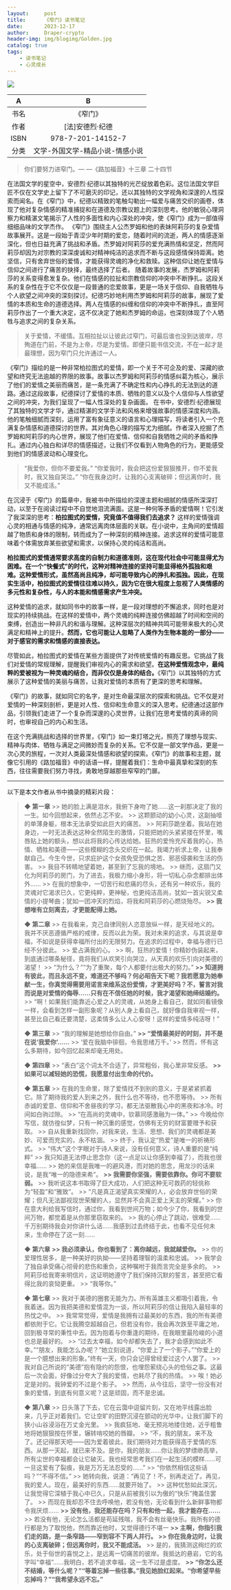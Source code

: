 ```yaml
---
layout:     post
title:      《窄门》读书笔记
date:       2023-12-17
author:     Draper-crypto
header-img: img/blogimg/Golden.jpg
catalog: true
tags:
    - 读书笔记
    - 心灵成长
---
```


<img src="https://typora-img-1301299232.cos.ap-shanghai.myqcloud.com/img2/202312172257626.png"/>

|  A   |                B                |
| :--: | :-----------------------------: |
| 书名 |            《窄门》             |
| 作者 |         [法]安德烈·纪德         |
| ISBN |        978-7-201-14152-7        |
| 分类 | 文学-外国文学-精品小说-情感小说 |

> 你们要努力进窄门。— —《路加福音》十三章 二十四节

在法国文学的星空中，安德烈·纪德以其独特的光芒绽放着色彩。这位法国文学巨匠不仅在文学史上留下了不可磨灭的印记，还以其独特的文学视角和深邃的人性探索而闻名。在《窄门》中，纪德以精致的笔触勾勒出一幅爱与痛苦交织的画卷，体现了他对复杂情感的精准捕捉和在道德及宗教议题上的深刻思考。他的敏锐心理洞察力和精湛文笔揭示了人性的多面性和内心深处的冲突，使《窄门》成为一部值得细细品味的文学杰作。
《窄门》围绕主人公杰罗姆和他的表妹阿莉莎的复杂爱情故事展开。这是一段始于青涩少年时期的爱恋，随着时间的流逝，两人的情感逐渐深化，但也日益充满了挑战和矛盾。杰罗姆对阿莉莎的爱充满热情和坚定，然而阿莉莎却因为对宗教的深深虔诚和对精神纯洁的追求而不断与这段感情保持距离。她坚信，只有舍弃世俗的爱情，才能获得灵魂的净化和救赎。这种信仰让她在爱情与信仰之间进行了痛苦的抉择，最终选择了后者。
随着故事的发展，杰罗姆和阿莉莎的关系变得愈发复杂。他们在情感的拉扯和宗教信仰的冲突中不断挣扎。这段关系的复杂性在于它不仅仅是一段普通的恋爱故事，更是一场关于信仰、自我牺牲与个人欲望之间冲突的深刻探讨。纪德巧妙地利用杰罗姆和阿莉莎的故事，展现了爱情的本质和生命的道德选择。两人在情感的纠缠和信仰的冲突中不断挣扎，直至阿莉莎作出了一个重大决定，这不仅决定了她和杰罗姆的命运，也深刻体现了个人牺牲与追求之间的复杂关系。

> 关于爱情，不缓情。互相拉扯以让彼此过窄门，可最后谁也没到达彼岸，尽殉道在门前，不是为上帝，尽是为爱情。即便只能书信交流，不在一起才是最理想，因为窄门只允许通过一人。

《窄门》描绘的是一种非常柏拉图式的爱情，即一个关于不可企及的爱、深藏的欲望和终究无法逾越的界限的故事。故事以杰罗姆和阿莉莎的情感纠葛为核心，展示了他们的爱情之美丽而痛苦，是一条充满了不确定性和内心挣扎的无法到达的道路。通过这段故事，纪德探讨了爱情的本质、牺牲的意义以及个人信仰与人性欲望之间的冲突，为我们呈现了一幅人性深处的复杂画面。
在书中，安德烈·纪德展现了其独特的文学才华，通过精湛的文学手法和风格来增强故事的情感深度和内涵。他的笔触细腻而深刻，运用了富有象征意义的语言和心理描写，将读者引入一个充满复杂情感和道德探讨的世界。其对角色心理的描写尤为细腻。作者深入挖掘了杰罗姆和阿莉莎的内心世界，展现了他们在爱情、信仰和自我牺牲之间的矛盾和挣扎。通过内心独白和详尽的情感描述，让我们不仅看到人物角色的行为，更能感受到他们的情感波动和心理变化。

> “我爱你，但你不要爱我。”
> “你爱我时，我会把这份爱狠狠推开，你不爱我时，我又独自哭泣。”
> “你在我身边时，让我的心支离破碎；但远离你时，我又不能成活。”

在沉浸于《窄门》的篇章中，我被书中所描绘的深邃主题和细腻的情感所深深打动，以至于在阅读过程中不自觉地泪流满面。这是一种何等矛盾的爱情啊！它引发了我深深的思考：**柏拉图式的爱情，究竟值不值得我们去追求？** 这样的爱情强调心灵的相通与情感的纯净，通常远离肉体层面的关联。在小说中，主角间的爱情超越了物质和身体的限制，转而成为了一种深刻的精神连接。追求这样的爱情可能意味着个体需放弃某些欲望和需求，以保持心灵的纯洁和高尚。
	
**柏拉图式的爱情通常要求高度的自制力和道德准则，这在现代社会中可能显得尤为困难。在一个“快餐式”的时代，这种对精神连接的坚持可能显得格外孤独和艰难。这种爱情形式，虽然高尚且纯净，却可能导致内心的挣扎和孤独。因此，在现实生活中，柏拉图式的爱情往往难以持久，因为它在很大程度上忽视了人类情感的多元性和复杂性，与人的本能和情感需求产生冲突。**
	
这种爱情的追求，就如同书中的故事一样，是一段对理想的不懈追求，同时也是对现实的持续挑战。在这样的爱情中，两个灵魂的纯粹连接仿佛超越了时间和空间的束缚，创造出一种非凡的和谐与理解。这种深层次的精神共鸣可能带来极大的心灵满足和精神上的提升。**然而，它也可能让人忽略了人类作为生物本能的一部分——对于感官的需求和情感的直接表达。**
	
尽管如此，柏拉图式的爱情在某些方面提供了对传统爱情的有趣反思。它挑战了我们对爱情的常规理解，提醒我们审视内心的需求和欲望。**在这种爱情观念中，最纯粹的爱被视为一种灵魂的结合，而非仅仅是身体的结合。**《窄门》以其独特的方式展示了这种爱情的美丽与痛苦，让我对爱情的本质有了更深的思考和理解。
	
《窄门》的故事，就如同它的名字，是对生命最深层次的探索和挑战。它不仅是对爱情的一种深刻剖析，更是对人性、信仰和生命意义的深入思考。纪德通过这部作品，引领我们走进了一个复杂而深邃的心灵世界，让我们在思考爱情的真谛的同时，也审视自己的内心和生活。
	
在这个充满挑战和选择的世界里，《窄门》如一束灯塔之光，照亮了理想与现实、精神与肉体、牺牲与满足之间微妙而复杂的关系。它不仅是一部文学作品，更是一次心灵的旅程，一次对人类最深处情感和欲望的探索。《窄门》的故事和主题，就像它引用的《路加福音》中的话语一样，提醒着我们：生命中最真挚和深刻的东西，往往需要我们努力寻找，勇敢地穿越那些窄窄的门扉。

------

以下是本文作者从书中摘录的精彩片段：

> **◆ 第一章**
> \>> 她的脸上满是泪水，我俯下身吻了她……这一刹那决定了我的一生。如今回想起来，依然忐忑不安。
> \>> 这颗颤动的幼小心灵，这副抽噎的单薄身躯，根本无法承受如此巨大的痛苦。
> \>> 阿莉莎跪坐着。我站在她身边，一时无法表达这种全然陌生的激情，只能把她的头紧紧搂在怀里，嘴唇贴上她的额头，想以此将我的心传达给她。狂热的爱怜充斥着我的心，热情、牺牲和美德——这些模糊的念头交织在一起。我竭力祈求上帝，让我奉献自己。今生今世，只求庇护这个女孩免受恐惧之苦、邪恶侵袭和生活的伤害。
> \>> 我目不转睛地望着她，甚至到了忘我的境地。
> \>> 继而，这扇门又化为阿莉莎的房门，为了进去，我极力缩小身形，将一切私心杂念都排出体外……
> \>> 在我的想象中，一切苦行和悲痛的尽头，还有另一种欢乐，我的灵魂对它渴求已久，它更纯粹，更神秘，也更纯洁高尚，犹如一首尖锐又柔情的小提琴曲；犹如一团冲天的烈焰，将我和阿莉莎的心燃烧殆尽。
> **>> 我想唯有立刻离去，才更能配得上她。**
>
> **◆ 第二章**
> \>> 在我看来，克己自律同别人恣意放纵一样，是天经地义的。我并不厌恶遵循严格的戒律，反而以此为荣。我对未来的追求，与其说是幸福，不如说是获得幸福所付出的无限努力。在追求的过程中，幸福与德行已经不分彼此。
> \>> 爱占满我的心。
> \>> 啊，狂热的爱情！你精妙伪装起来，到底通过哪条秘径，竟将我们从欢笑引向哭泣，从天真的欢乐引向对美德的渴望！
> \>> “为什么？”“为了重聚，每个人都要付出极大的努力。”
> **>> 知道拥有彼此，而且永远不变，难道还不够吗？何必昭告天下呢？我若愿意为她奉献一生，你真觉得需要用诺言来维系这份爱情，才更美好吗？不，誓言对我而说是对爱情的侮辱……只有在不信任她的时候，我才渴望和她缔结婚约。**
> \>> “啊！如果我们能靠近心爱之人的灵魂，从她身上看自己，就如同看镜像一样，会看到怎样一副形象呢？从别人身上看自己，就好像自我审视一样，甚至比自己看还要清楚，这柔情多么让人心安呀！这样的爱情多纯洁呀！”
>
> **◆ 第三章**
> \>> “我的理解是她想给你自由。”
> **>> “爱情最美好的时刻，并不是在说‘我爱你’……**
> \>> ‘爱在我脑中徘徊，令我思绪万千。’
> \>> 然而，怀有这么多期待，如今回忆起来却毫无用处。
>
> **◆ 第四章**
> \>> “表白”这个词太不合适了，异常粗俗，我心里非常反感。
> **>> 如果可以减轻她的恐慌，我愿意付出生命的代价。**
>
> **◆ 第五章**
> \>> 在我的生命里，除了爱情找不到别的意义，于是紧紧抓着它。除了期待我的爱人到来之外，我什么也不等待，也不愿等待。
> \>> 所有赤诚的爱意、信仰和不舍昼夜的学习，都无法驱散我心中的黑夜和冰冷。时间如白驹过隙。
> \>> “在高尚的灵魂中，钦慕同感激融为一体。”
> \>> 今晚给你写信，就彷徨似梦，只有一种沉重的感觉，仿佛有无穷的财富要赠予和获取。
> \>> 自从我重新找回你，对我来说，生活、思想、我们的灵魂都是美妙、可爱而充实的，永不枯涸。
> \>> 终于，我认定“热爱”是唯一的祈祷形式。
> \>> “伟大”这个字眼对于诗人来说，没有任何意义，诗人重要的是“纯粹”
> \>> 我只知道无法停止思念你（这一点足以让你感到幸福了），而我也很幸福……
> \>> 她的来信是我唯一的避风港，而对她的思念，用龙沙的话来说，是我“唯一的隐德来希”。
> **>> 我需要你坚强，需要依靠你。你可不要软弱。**
> \>> 我听说这本书取得了巨大成功，人们把这种无可救药的轻佻称为“轻盈”和“雅致”。
> \>> “凡是真正渴望真实荣耀的人，必会放弃世俗的荣耀；但凡无法鄙视现世荣耀的人，显然并不会真正爱上天主的荣耀。”
> \>> 你在意大利给我写信时，通过你，我看到世间万物；如今少了你，我看到的世间万物，都觉着是从你那里窃取来的。
> \>> 我的心停止了跳动，很难受……千万别期待我会对你讲什么话……我感到过去终结于此，也看不见任何未来，生命停在了这一刻……
>
> **◆ 第六章**
> **>> 我必须承认，你也看到了：离你越远，我就越爱你。**
> \>> 你的爱理性居多，是一种美好的执拗——坚持着理智的温柔和忠诚。
> \>> 我学会了独自承受痛心彻骨的悲伤和重负，这种嘱咐于我而言完全是多余的。
> \>> 阿莉莎给我寄来明信片，这证明她遵守了我们保持沉默的誓言，甚至把它看得比我的哀恸更重。
> \>> “我等你。”
>
> **◆ 第七章**
> \>> 我对于美德的圈套无能为力。所有英雄主义都吸引着我，令我着迷。因为我把美德和爱情混为一谈，所以阿莉莎的信让我陷入最轻率的热忱之中。
> \>> 我常常觉得，爱情是我拥有过最美妙的东西，我的所有美德都依附于它。它让我腾空超越自己，但若没有你，我会再次跌至平庸之地，回到极寻常的秉性中去。因为抱着与你重逢的期待，在我眼里最险峻的小道也总是最好的。
> \>> “过去太幸福，如今却都失去了，我才会感到如此不幸。”“朋友，我能怎么办呢？”她立刻说道，“你爱上了一个影子。”“你爱上的是一个臆想出来的形象。”终有一天，你只会记得曾经爱过这个人罢了。
> \>> 我对自己所说的“美德”抱有隐约的怨恨，也埋怨萦绕心头的伧俗之事。这最后一次会面，好像过分夸大了我的爱情，也耗尽了我的热情。
> \>> 唉！她必定是对的。我钟爱的不过是个影子。
> \>> 然而，从今往后，坚守一份没有对象的爱情，到底有何意义呢？这是顽固，而不是忠诚。
>
> **◆ 第八章**
> \>> 日头落了下去，它在云霭中逗留片刻，又在地平线露出脸来，几乎正对着我们。它让空旷的田野沉浸在颤动的光华中，让我们脚下的狭小山谷浸浴在万丈金光里。
> \>> 我疯狂地、毫无预兆地搂住她，近乎粗鲁地将她狠狠按在怀里，辗转啃咬她的唇瓣。
> \>> “不，我的朋友。来不及了。还记得那天吧——因为爱着彼此，我们期待对方能获得高于爱情的东西。从那一天起，就已来不及。是你，我的朋友……你让我的梦缥缈高举，所有尘世的幸福都会让它破灭。我也经常思考我们在一起生活的模样……可一旦这爱有了裂痕，我是万万无法忍受的……”
> \>> “你依然相信这些话吗？”“不得不信。”
> \>> 她转向我，说道：“再见了！不，别再走近了。再见，我的爱人。现在，最美好的东西……就要开始了。
> \>> 这种忧愁如此深沉，让我觉得它深植于我心中已久，只是从前被我引以为傲的“快乐”掩盖住罢了。
> \>> 而现在我却忍不住去呼唤他，若没有他，无论看到什么新鲜事物都令我厌烦……
> **>> 没有他，我还能存在吗？只有和他一起，我才能存在……**
> \>> 若没有他，无论怎么活都是苟延残喘，我不会有丝毫快乐。我所有的德行都是为了取悦他，然而靠近他时，又觉得德行不堪一
> **>> 主啊，你指引我们走的路，是一条窄路——窄到容不下两人并行。**
> **>> 你在我身边时，让我的心支离破碎；但远离你时，我又不能成活。**
> \>> 是的，我猜测这绚烂的欢乐，处于俗世的喜悦之上，是远离一切痛苦的彼岸。我抵达的悬岩，它的名字叫“幸福”……我明白，若不追求幸福，这一生不过是虚度。
> **>> “你怎么还不结婚，等什么呢？”“等着忘掉一些往事。”我见她脸红起来。“你希望早些忘掉吗？”“我希望永远不忘。”**
